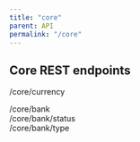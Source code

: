```yaml
---
title: "core"  
parent: API  
permalink: "/core"
---
```


## Core REST endpoints


/core/currency

/core/bank  
/core/bank/status  
/core/bank/type  
